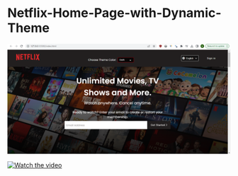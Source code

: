 # Netflix-Home-Page-with-Dynamic-Theme
![Netflix Home Page Screenshot](https://github.com/Kidus-berhanu/Netflix-Home-Page-with-Dynamic-Theme/blob/main/Screenshot%202024-02-12%20131809.png?raw=true)

[![Watch the video](https://img.youtube.com/vi/HtJRhCF-sUk/maxresdefault.jpg)](https://youtu.be/HtJRhCF-sUk)
